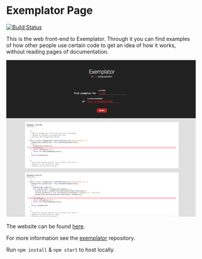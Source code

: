 # Exemplator Page
[![Build Status](https://travis-ci.org/exemplator/exemplator-page.svg?branch=master)](https://travis-ci.org/exemplator/exemplator-page)

This is the web front-end to Exemplator. Through it you can find examples of how other people use certain code to get an idea of how it works, without reading pages of documentation.

![](https://raw.githubusercontent.com/exemplator/exemplator-page/readme/images/exemplator-website.png)

The website can be found [here](http://exemplator.xyz).

For more information see the [exemplator](https://github.com/exemplator/exemplator) repository.

Run ```npm install``` & ```npm start``` to host locally.
